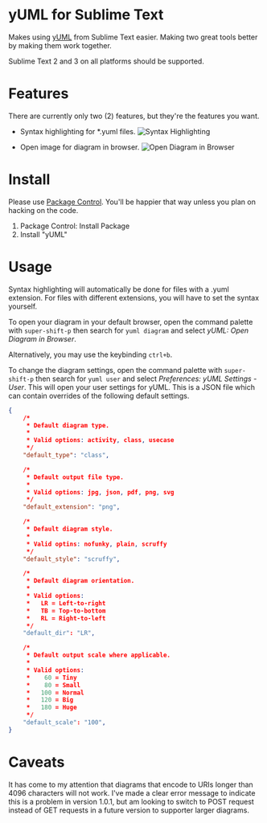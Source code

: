 yUML for Sublime Text
=====================

Makes using [yUML](http://yuml.me/) from Sublime Text easier. Making two great tools better by making them work together.

Sublime Text 2 and 3 on all platforms should be supported.


Features
========

There are currently only two (2) features, but they're the features you want.

* Syntax highlighting for *.yuml files.
![Syntax Highlighting](https://raw.github.com/cluther/sublime-yuml/develop/images/syntax_highlighting.png)

* Open image for diagram in browser.
![Open Diagram in Browser](https://raw.github.com/cluther/sublime-yuml/develop/images/open_diagram_in_browser.png)


Install
=======

Please use [Package Control](https://sublime.wbond.net/). You'll be happier that way unless you plan on hacking on the code.

1. Package Control: Install Package
2. Install "yUML"


Usage
=====

Syntax highlighting will automatically be done for files with a .yuml extension. For files with different extensions, you will have to set the syntax yourself.

To open your diagram in your default browser, open the command palette with `super-shift-p` then search for `yuml diagram` and select *yUML: Open Diagram in Browser*.

Alternatively, you may use the keybinding `ctrl+b`.

To change the diagram settings, open the command palette with `super-shift-p` then search for `yuml user` and select *Preferences: yUML Settings - User*. This will open your user settings for yUML. This is a JSON file which can contain overrides of the following default settings.

```json
{
	/*
	 * Default diagram type.
	 *
	 * Valid options: activity, class, usecase
	 */
	"default_type": "class",

	/*
	 * Default output file type.
	 *
	 * Valid options: jpg, json, pdf, png, svg
	 */
	"default_extension": "png",

	/*
	 * Default diagram style.
	 *
	 * Valid optins: nofunky, plain, scruffy
	 */
	"default_style": "scruffy",

	/*
	 * Default diagram orientation.
	 *
	 * Valid options:
	 *   LR = Left-to-right
	 *   TB = Top-to-bottom
	 *   RL = Right-to-left
	 */
	"default_dir": "LR",

	/*
	 * Default output scale where applicable.
	 *
	 * Valid options:
	 *    60 = Tiny
	 *    80 = Small
	 *   100 = Normal
	 *   120 = Big
	 *   180 = Huge
	 */
	"default_scale": "100",
}
```


Caveats
=======

It has come to my attention that diagrams that encode to URIs longer than 4096 characters will not work. I've made a clear error message to indicate this is a problem in version 1.0.1, but am looking to switch to POST request instead of GET requests in a future version to supporter larger diagrams.

